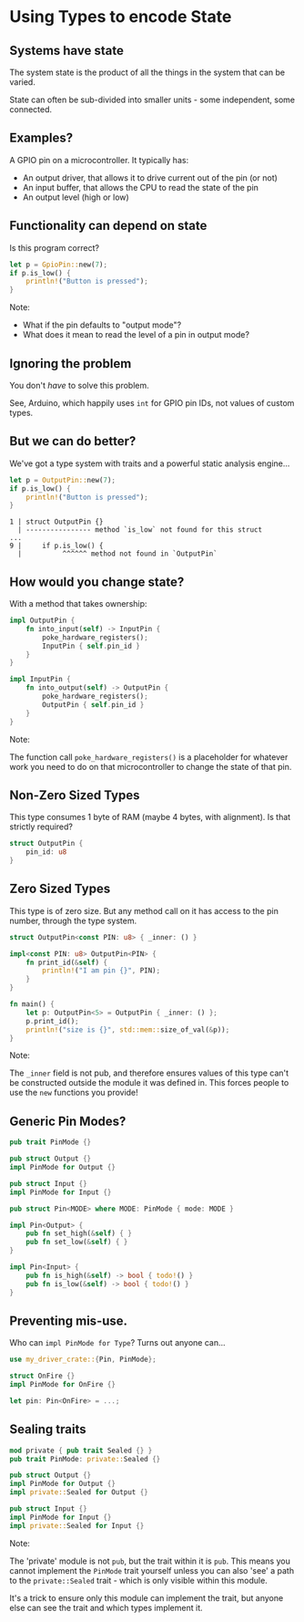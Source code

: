 # Using Types to encode State

## Systems have state

The system state is the product of all the things in the system that can be varied.

State can often be sub-divided into smaller units - some independent, some connected.

## Examples?

A GPIO pin on a microcontroller. It typically has:

* An output driver, that allows it to drive current out of the pin (or not)
* An input buffer, that allows the CPU to read the state of the pin
* An output level (high or low)

## Functionality can depend on state

Is this program correct?

```rust [] ignore
let p = GpioPin::new(7);
if p.is_low() {
    println!("Button is pressed");
}
```

Note:

* What if the pin defaults to "output mode"?
* What does it mean to read the level of a pin in output mode?

## Ignoring the problem

You don't *have* to solve this problem.

See, Arduino, which happily uses `int` for GPIO pin IDs, not values of custom
types.

## But we can do better?

We've got a type system with traits and a powerful static analysis engine...

```rust [] ignore
let p = OutputPin::new(7);
if p.is_low() {
    println!("Button is pressed");
}
```

```text
1 | struct OutputPin {}
  | ---------------- method `is_low` not found for this struct
...
9 |     if p.is_low() {
  |          ^^^^^^ method not found in `OutputPin`
```

## How would you change state?

With a method that takes ownership:

```rust [] ignore
impl OutputPin {
    fn into_input(self) -> InputPin {
        poke_hardware_registers();
        InputPin { self.pin_id }        
    }
}

impl InputPin {
    fn into_output(self) -> OutputPin {
        poke_hardware_registers();
        OutputPin { self.pin_id }        
    }
}
```

Note:

The function call `poke_hardware_registers()` is a placeholder for whatever work
you need to do on that microcontroller to change the state of that pin.

## Non-Zero Sized Types

This type consumes 1 byte of RAM (maybe 4 bytes, with alignment). Is that
strictly required?

```rust
struct OutputPin {
    pin_id: u8
}
```

## Zero Sized Types

This type is of zero size. But any method call on it has access to the pin number,
through the type system.

```rust
struct OutputPin<const PIN: u8> { _inner: () }

impl<const PIN: u8> OutputPin<PIN> {
    fn print_id(&self) {
        println!("I am pin {}", PIN);
    }
}

fn main() {
    let p: OutputPin<5> = OutputPin { _inner: () };
    p.print_id();
    println!("size is {}", std::mem::size_of_val(&p));
}
```

Note:

The `_inner` field is not pub, and therefore ensures values of this type can't
be constructed outside the module it was defined in. This forces people to use
the `new` functions you provide!

## Generic Pin Modes?

```rust []
pub trait PinMode {}

pub struct Output {}
impl PinMode for Output {}

pub struct Input {}
impl PinMode for Input {}

pub struct Pin<MODE> where MODE: PinMode { mode: MODE }

impl Pin<Output> {
    pub fn set_high(&self) { }
    pub fn set_low(&self) { }
}

impl Pin<Input> {
    pub fn is_high(&self) -> bool { todo!() }
    pub fn is_low(&self) -> bool { todo!() }
}
```

## Preventing mis-use.

Who can `impl PinMode for Type`? Turns out anyone can...

```rust [] ignore
use my_driver_crate::{Pin, PinMode};

struct OnFire {}
impl PinMode for OnFire {}

let pin: Pin<OnFire> = ...;
```

## Sealing traits

```rust []
mod private { pub trait Sealed {} }
pub trait PinMode: private::Sealed {}

pub struct Output {}
impl PinMode for Output {}
impl private::Sealed for Output {}

pub struct Input {}
impl PinMode for Input {}
impl private::Sealed for Input {}
```

Note:

The 'private' module is not `pub`, but the trait within it is `pub`. This means
you cannot implement the `PinMode` trait yourself unless you can also 'see' a
path to the `private::Sealed` trait - which is only visible within this
module.

It's a trick to ensure only this module can implement the trait, but anyone else
can see the trait and which types implement it.
